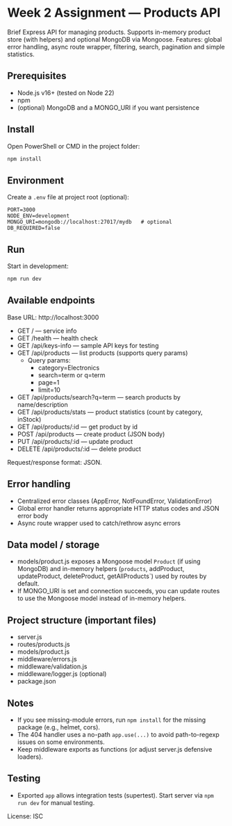 # Week 2 Assignment — Products API

Brief Express API for managing products. Supports in-memory product store (with helpers) and optional MongoDB via Mongoose. Features: global error handling, async route wrapper, filtering, search, pagination and simple statistics.

## Prerequisites
- Node.js v16+ (tested on Node 22)
- npm
- (optional) MongoDB and a MONGO_URI if you want persistence

## Install
Open PowerShell or CMD in the project folder:
```powershell
npm install
```

## Environment
Create a `.env` file at project root (optional):
```env
PORT=3000
NODE_ENV=development
MONGO_URI=mongodb://localhost:27017/mydb   # optional
DB_REQUIRED=false
```

## Run
Start in development:
```powershell
npm run dev
```

## Available endpoints
Base URL: http://localhost:3000

- GET /                     — service info
- GET /health               — health check
- GET /api/keys-info        — sample API keys for testing
- GET /api/products         — list products (supports query params)
  - Query params:
    - category=Electronics
    - search=term or q=term
    - page=1
    - limit=10
- GET /api/products/search?q=term — search products by name/description
- GET /api/products/stats         — product statistics (count by category, inStock)
- GET /api/products/:id           — get product by id
- POST /api/products              — create product (JSON body)
- PUT /api/products/:id           — update product
- DELETE /api/products/:id        — delete product

Request/response format: JSON.

## Error handling
- Centralized error classes (AppError, NotFoundError, ValidationError)
- Global error handler returns appropriate HTTP status codes and JSON error body
- Async route wrapper used to catch/rethrow async errors

## Data model / storage
- models/product.js exposes a Mongoose model `Product` (if using MongoDB) and in-memory helpers (`products`, addProduct, updateProduct, deleteProduct, getAllProducts`) used by routes by default.
- If MONGO_URI is set and connection succeeds, you can update routes to use the Mongoose model instead of in-memory helpers.

## Project structure (important files)
- server.js
- routes/products.js
- models/product.js
- middleware/errors.js
- middleware/validation.js
- middleware/logger.js (optional)
- package.json

## Notes
- If you see missing-module errors, run `npm install` for the missing package (e.g., helmet, cors).
- The 404 handler uses a no-path `app.use(...)` to avoid path-to-regexp issues on some environments.
- Keep middleware exports as functions (or adjust server.js defensive loaders).

## Testing
- Exported `app` allows integration tests (supertest). Start server via `npm run dev` for manual testing.

License: ISC